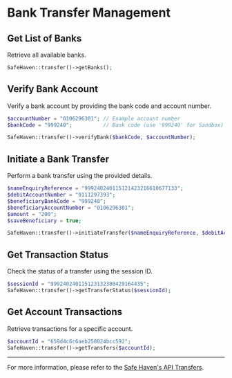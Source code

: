 # Bank Transfer Management

## Get List of Banks

Retrieve all available banks.

```php
SafeHaven::transfer()->getBanks();
```

## Verify Bank Account

Verify a bank account by providing the bank code and account number.

```php
$accountNumber = "0106296301"; // Example account number
$bankCode = "999240";          // Bank code (use '999240' for Sandbox)

SafeHaven::transfer()->verifyBank($bankCode, $accountNumber);
```

## Initiate a Bank Transfer

Perform a bank transfer using the provided details.

```php
$nameEnquiryReference = "999240240115121423216610677133";
$debitAccountNumber = "0111297393";
$beneficiaryBankCode = "999240";
$beneficiaryAccountNumber = "0106296301";
$amount = "200";
$saveBeneficiary = true;

SafeHaven::transfer()->initiateTransfer($nameEnquiryReference, $debitAccountNumber, $beneficiaryBankCode, $beneficiaryAccountNumber, $amount, $saveBeneficiary);
```

## Get Transaction Status

Check the status of a transfer using the session ID.

```php
$sessionId = "999240240115123132300429164435";
SafeHaven::transfer()->getTransferStatus($sessionId);
```

## Get Account Transactions

Retrieve transactions for a specific account.

```php
$accountId = "659d4c6c6aeb250024bcc592";
SafeHaven::transfer()->getTransfers($accountId);
```

---

For more information, please refer to the [Safe Haven's API Transfers](https://safehavenmfb.readme.io/reference/transfers).
